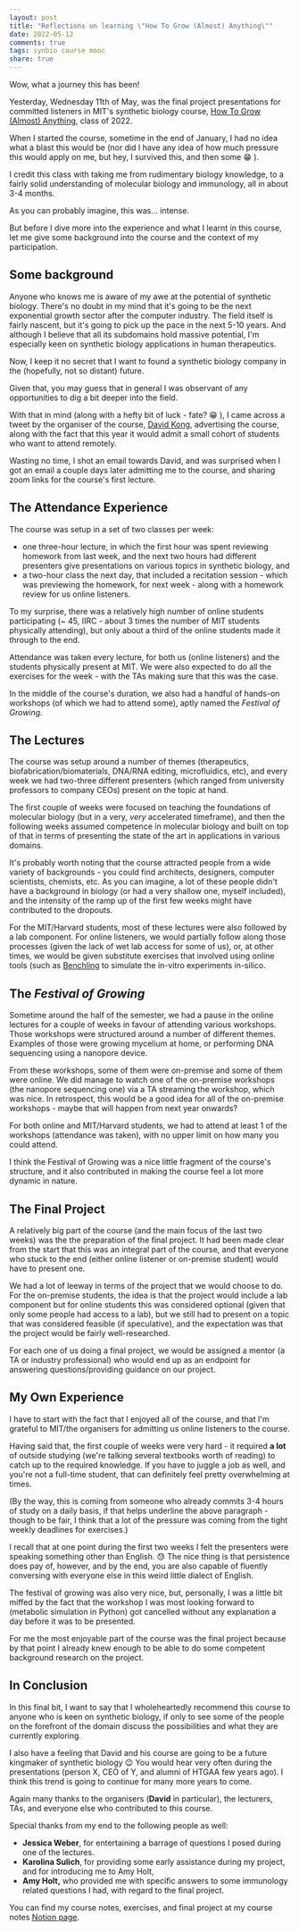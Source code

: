 ```yaml
---
layout: post
title: "Reflections on learning \"How To Grow (Almost) Anything\""
date: 2022-05-12
comments: true
tags: synbio course mooc
share: true
---
```


Wow, what a journey this has been!

Yesterday, Wednesday 11th of May, was the final project presentations for committed
listeners in MIT's synthetic biology course,
[How To Grow (Almost) Anything](https://htgaa2022.notion.site/htgaa2022/HTGAA-2022-d39e5560ad83483ab87d415f085b60c6),
class of 2022.

When I started the course, sometime in the end of January, I had no idea what a blast
this would be (nor did I have any idea of how much pressure this would apply on me, but
hey, I survived this, and then some 😁 ).

I credit this class with taking me from rudimentary biology knowledge, to a fairly solid
understanding of molecular biology and immunology, all in about 3-4 months.

As you can probably imagine, this was... intense.

But before I dive more into the experience and what I learnt in this course, let me
give some background into the course and the context of my participation.

## Some background

Anyone who knows me is aware of my awe at the potential of synthetic biology. There's
no doubt in my mind that it's going to be the next exponential growth sector after
the computer industry. The field itself is fairly nascent, but it's going to pick
up the pace in the next 5-10 years. And although I believe that all its subdomains
hold massive potential, I'm especially keen on synthetic biology applications in
human therapeutics.

Now, I keep it no secret that I want to found a synthetic biology company in the
(hopefully, not so distant) future.

Given that, you may guess that in general I was observant of any opportunities
to dig a bit deeper into the field.

With that in mind (along with a hefty bit of luck - fate? 😁 ), I came across a
tweet by the organiser of the course, [David Kong](https://twitter.com/davidsunkong),
advertising the course, along with the fact that this year it would admit a small
cohort of students who want to attend remotely.

Wasting no time, I shot an email towards David, and was surprised when I got an
email a couple days later admitting me to the course, and sharing zoom links for
the course's first lecture.

## The Attendance Experience

The course was setup in a set of two classes per week:

* one three-hour lecture, in which the first hour was spent reviewing homework
  from last week, and the next two hours had different presenters give presentations
  on various topics in synthetic biology, and
* a two-hour class the next day, that included a recitation session - which was
  previewing the homework, for next week - along with a homework review for
  us online listeners.

To my surprise, there was a relatively high number of online students participating
(~ 45, IIRC - about 3 times the number of MIT students physically attending), but
only about a third of the online students made it through to the end.

Attendance was taken every lecture, for both us (online listeners) and the
students physically present at MIT. We were also expected to do all the exercises
for the week - with the TAs making sure that this was the case.

In the middle of the course's duration, we also had a handful of hands-on workshops
(of which we had to attend some), aptly named the *Festival of Growing*.

## The Lectures

The course was setup around a number of themes (therapeutics, biofabrication/biomaterials,
DNA/RNA editing, microfluidics, etc), and every week we had two-three different presenters
(which ranged from university professors to company CEOs) present on the topic at hand.

The first couple of weeks were focused on teaching the foundations of molecular biology
(but in a very, *very* accelerated timeframe), and then the following weeks assumed
competence in molecular biology and built on top of that in terms of presenting the
state of the art in applications in various domains.

It's probably worth noting that the course attracted people from a wide variety
of backgrounds - you could find architects, designers, computer scientists, chemists,
etc. As you can imagine, a lot of these people didn't have a background in biology
(or had a very shallow one, myself included), and the intensity of the ramp up of
the first few weeks might have contributed to the dropouts.

For the MIT/Harvard students, most of these lectures were also followed by a lab
component. For online listeners, we would partially follow along those processes
(given the lack of wet lab access for some of us), or, at other times, we would
be given substitute exercises that involved using online tools (such as [Benchling](https://www.benchling.com/)
to simulate the in-vitro experiments in-silico.

## The *Festival of Growing*

Sometime around the half of the semester, we had a pause in the online lectures
for a couple of weeks in favour of attending various workshops. Those workshops
were structured around a number of different themes. Examples of those were growing
mycelium at home, or performing DNA sequencing using a nanopore device.

From these workshops, some of them were on-premise and some of them were online.
We did manage to watch one of the on-premise workshops (the nanopore sequencing one)
via a TA streaming the workshop, which was nice. In retrospect, this would be
a good idea for all of the on-premise workshops - maybe that will happen from
next year onwards?

For both online and MIT/Harvard students, we had to attend at least 1 of the workshops
(attendance was taken), with no upper limit on how many you could attend.

I think the Festival of Growing was a nice little fragment of the course's structure,
and it also contributed in making the course feel a lot more dynamic in nature.

## The Final Project

A relatively big part of the course (and the main focus of the last two weeks)
was the the preparation of the final project. It had been made clear from the
start that this was an integral part of the course, and that everyone who stuck
to the end (either online listener or on-premise student) would have to
present one.

We had a lot of leeway in terms of the project that we would choose to do.
For the on-premise students, the idea is that the project would include a
lab component but for online students this was considered optional (given
that only some people had access to a lab), but we still had to present on
a topic that was considered feasible (if speculative), and the expectation
was that the project would be fairly well-researched.

For each one of us doing a final project, we would be assigned a mentor (a
TA or industry professional) who would end up as an endpoint for answering
questions/providing guidance on our project.

## My Own Experience

I have to start with the fact that I enjoyed all of the course, and that
I'm grateful to MIT/the organisers for admitting us online listeners to the
course.

Having said that, the first couple of weeks were very hard - it required
**a lot** of outside studying (we're talking several textbooks worth of
reading) to catch up to the required knowledge. If you have to juggle a
job as well, and you're not a full-time student, that can definitely feel
pretty overwhelming at times.

(By the way, this is coming from someone who already commits 3-4 hours of
study on a daily basis, if that helps underline the above paragraph - though
to be fair, I think that a lot of the pressure was coming from the tight
weekly deadlines for exercises.)

I recall that at one point during the first two weeks I felt the presenters
were speaking something other than English. 😓 The nice thing is that persistence
does pay of, however, and by the end, you are also capable of fluently conversing
with everyone else in this weird little dialect of English.

The festival of growing was also very nice, but, personally, I was a little bit
miffed by the fact that the workshop I was most looking forward to (metabolic
simulation in Python) got cancelled without any explanation a day before it
was to be presented.

For me the most enjoyable part of the course was the final project because
by that point I already knew enough to be able to do some competent background
research on the project.

## In Conclusion

In this final bit, I want to say that I wholeheartedly recommend this course
to anyone who is keen on synthetic biology, if only to see some of the people
on the forefront of the domain discuss the possibilities and what they are
currently exploring.

I also have a feeling that David and his course are going to be a future kingmaker
of synthetic biology 😉 You would hear very often during the presentations (person
X, CEO of Y, and alumni of HTGAA few years ago). I think this trend is going to
continue for many more years to come.

Again many thanks to the organisers (**David** in particular), the lecturers, TAs,
and everyone else who contributed to this course.

Special thanks from my end to the following people as well:

* **Jessica Weber**, for entertaining a barrage of questions I posed during
  one of the lectures.
* **Karolina Sulich**, for providing some early assistance during my project,
  and for introducing me to Amy Holt,
* **Amy Holt,** who provided me with specific answers to some immunology related
  questions I had, with regard to the final project.

You can find my course notes, exercises, and final project at my course notes
[Notion page](https://www.notion.so/HTGAA-2022-a43e0f0b56a444f29aea3a94a388c7bf).

